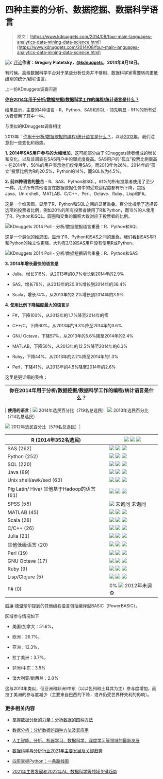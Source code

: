 # 四种主要的分析、数据挖掘、数据科学语言

> 原文：[https://www.kdnuggets.com/2014/08/four-main-languages-analytics-data-mining-data-science.html](https://www.kdnuggets.com/2014/08/four-main-languages-analytics-data-mining-data-science.html)

![c](../Images/3d9c022da2d331bb56691a9617b91b90.png) [评论](#comments)**作者：Gregory Piatetsky，[@kdnuggets](https://twitter.com/kdnuggets)，2014年8月18日。**

有时候，高级数据科学平台对于某些分析任务并不够用，数据科学家需要转向更低级别的统计/编程语言。

上一份KDnuggets调查问道

[**你在2014年用于分析/数据挖掘/数据科学工作的编程/统计语言是什么？**](/polls/2014/languages-analytics-data-mining-data-science.html)

结果显示，主要的4种语言 - R、Python、SAS和SQL - 领先明显 - 91%的所有受访者使用了其中一种。

与类似的KDnuggets调查相比

2013年：[你用于分析/数据挖掘的编程/统计语言是什么？](/polls/2013/languages-analytics-data-mining-data-science.html)，以及[2012年](/polls/2012/analytics-data-mining-programming-languages.html)，我们注意到一些变化和趋势。

**1\. 2014年SAS用户参与的大幅增加**，这可能部分由于KDnuggets读者组成的增长和变化，以及该调查在SAS用户中的曝光度提高。SAS用户的“孤立”投票比例很高 - 在2014年，58%的用户表示他们仅使用SAS，而2013年为26%。2014年的“孤立”投票比例为R的20.5%，Python的14%，而SQL仅为4.5%。

**2\. 前四种语言的整合** - R、SAS、Python和SQL。91%的所有投票者使用了至少一种。几乎所有其他语言在数据挖掘任务中的受欢迎程度都有所下降，包括Java、Unix shell、MATLAB、C/C++、Perl、Octave、Ruby、Lisp和F#。

这是一个维恩图，显示了R、Python和SQL之间的显著重叠。百分比指示了选择该选项的投票者比例，例如20%的所有投票者使用了R和Python，而10%的人使用了R、Python和SQL。圆圈和交集的面积大致对应于投票者的比例。

![KDnuggets 2014 Poll - 分析/数据挖掘语言重叠：R、Python和SQL](../Images/0b9fa00cd8945a0c1907365bfa3d4dd9.png)

这是一个类似的维恩图，显示了R、Python和SAS之间的重叠。我们看到SAS与R和Python的独立性更强，大约有2/3的SAS用户没有使用R或Python。

![KDnuggets 2014 Poll - 分析/数据挖掘语言重叠：R、Python和SAS](../Images/ff7f70561205204a6b3dbc4b5a2bed0d.png)

**3\. 2014年增长最快的语言是**

+   Julia，增长316%，从2013年的0.7%增长到2014年的2.9%

+   SAS，增长76%，从2013年的20.8%增长到2014年的36.4%

+   Scala，增长74%，从2013年的2.2%增长到2014年的3.9%

**4\. 使用比例下降幅度最大的语言**是

+   F#，下降100%，从2013年的1.7%降至2014年的零

+   C++/C，下降60%，从2013年的9.3%降至2014年的3.6%

+   GNU Octave，下降57%，从2013年的5.6%降至2014年的2.4%

+   MATLAB，下降50%，从2013年的12.5%降至2014年的6.3%

+   Ruby，下降44%，从2013年的2.2%降至2014年的1.3%

+   Perl，下降41%，从2013年的4.5%降至2014年的2.6%

这里是更详细的表格：

| **你在2014年用于分析/数据挖掘/数据科学工作的编程/统计语言是什么？** |
| --- |

| **使用的语言** | ![](../Images/059e87ae303426ad7350424d55bfc3c5.png) 2014年选民百分比（719名总选民） ![](../Images/08e0ab9cd03841c32284afb01a4d1d7d.png) 2013年选民百分比（713名总选民）

![](../Images/ac2482355ff2f105d334e2cf54b1ab5b.png) 2012年选民百分比（579名总选民）|

| R (2014年352名选民) | ![](../Images/059e87ae303426ad7350424d55bfc3c5.png) ![](../Images/08e0ab9cd03841c32284afb01a4d1d7d.png) ![](../Images/ac2482355ff2f105d334e2cf54b1ab5b.png) |
| --- | --- |
| SAS (262) | ![](../Images/059e87ae303426ad7350424d55bfc3c5.png) ![](../Images/08e0ab9cd03841c32284afb01a4d1d7d.png) ![](../Images/ac2482355ff2f105d334e2cf54b1ab5b.png) |
| Python (252) | ![](../Images/059e87ae303426ad7350424d55bfc3c5.png) ![](../Images/08e0ab9cd03841c32284afb01a4d1d7d.png) ![](../Images/ac2482355ff2f105d334e2cf54b1ab5b.png) |
| SQL (220) | ![](../Images/059e87ae303426ad7350424d55bfc3c5.png) ![](../Images/08e0ab9cd03841c32284afb01a4d1d7d.png) ![](../Images/ac2482355ff2f105d334e2cf54b1ab5b.png) |
| Java (89) | ![](../Images/059e87ae303426ad7350424d55bfc3c5.png) ![](../Images/08e0ab9cd03841c32284afb01a4d1d7d.png) ![](../Images/ac2482355ff2f105d334e2cf54b1ab5b.png) |
| Unix shell/awk/sed (63) | ![](../Images/059e87ae303426ad7350424d55bfc3c5.png) ![](../Images/08e0ab9cd03841c32284afb01a4d1d7d.png) ![](../Images/ac2482355ff2f105d334e2cf54b1ab5b.png) |
| Pig Latin/ Hive/ 其他基于Hadoop的语言 (61) | ![](../Images/059e87ae303426ad7350424d55bfc3c5.png) ![](../Images/08e0ab9cd03841c32284afb01a4d1d7d.png) ![](../Images/ac2482355ff2f105d334e2cf54b1ab5b.png) |
| SPSS (58) | ![](../Images/059e87ae303426ad7350424d55bfc3c5.png) 未询问 未询问 |
| MATLAB (45) | ![](../Images/059e87ae303426ad7350424d55bfc3c5.png) ![](../Images/08e0ab9cd03841c32284afb01a4d1d7d.png) ![](../Images/ac2482355ff2f105d334e2cf54b1ab5b.png) |
| Scala (28) | ![](../Images/059e87ae303426ad7350424d55bfc3c5.png) ![](../Images/08e0ab9cd03841c32284afb01a4d1d7d.png) ![](../Images/ac2482355ff2f105d334e2cf54b1ab5b.png) |
| C/C++ (26) | ![](../Images/059e87ae303426ad7350424d55bfc3c5.png) ![](../Images/08e0ab9cd03841c32284afb01a4d1d7d.png) ![](../Images/ac2482355ff2f105d334e2cf54b1ab5b.png) |
| Julia (21) | ![](../Images/059e87ae303426ad7350424d55bfc3c5.png) ![](../Images/08e0ab9cd03841c32284afb01a4d1d7d.png) ![](../Images/ac2482355ff2f105d334e2cf54b1ab5b.png) |
| 其他低级语言 (20) | ![](../Images/059e87ae303426ad7350424d55bfc3c5.png) ![](../Images/08e0ab9cd03841c32284afb01a4d1d7d.png) ![](../Images/ac2482355ff2f105d334e2cf54b1ab5b.png) |
| Perl (19) | ![](../Images/059e87ae303426ad7350424d55bfc3c5.png) ![](../Images/08e0ab9cd03841c32284afb01a4d1d7d.png) ![](../Images/ac2482355ff2f105d334e2cf54b1ab5b.png) |
| GNU Octave (17) | ![](../Images/059e87ae303426ad7350424d55bfc3c5.png) ![](../Images/08e0ab9cd03841c32284afb01a4d1d7d.png) ![](../Images/ac2482355ff2f105d334e2cf54b1ab5b.png) |
| Ruby (9) | ![](../Images/059e87ae303426ad7350424d55bfc3c5.png) ![](../Images/08e0ab9cd03841c32284afb01a4d1d7d.png) ![](../Images/ac2482355ff2f105d334e2cf54b1ab5b.png) |
| Lisp/Clojure (5) | ![](../Images/059e87ae303426ad7350424d55bfc3c5.png) ![](../Images/08e0ab9cd03841c32284afb01a4d1d7d.png) ![](../Images/ac2482355ff2f105d334e2cf54b1ab5b.png) |
| F# (0) | 0% ![](../Images/08e0ab9cd03841c32284afb01a4d1d7d.png) 2012年未调查 |

威廉·德温奈尔提到的其他编程语言包括编译型BASIC（PowerBASIC）。

区域参与情况如下

+   美国/加拿大：51.6%，

+   欧洲：26.7%，

+   亚洲：13.3%，

+   拉丁美洲：3.7%，

+   非洲/中东：3.5%

+   澳大利亚/新西兰：2.0%

这与2013年类似，但亚洲和非洲/中东（以以色列和土耳其为主）参与度增加，而拉丁美洲的参与度减少（主要来自巴西的下降，或许仍受世界杯失利的影响）。

### 更多相关内容

+   [掌握数据分析的力量：分析数据的四种方法](https://www.kdnuggets.com/2023/03/master-power-data-analytics-four-approaches-analyzing-data.html)

+   [数据分析：分析数据的四种方法及其应用](https://www.kdnuggets.com/2023/04/data-analytics-four-approaches-analyzing-data-effectively.html)

+   [人工智能、分析、机器学习、数据科学、深度学习等领域的最新发展](https://www.kdnuggets.com/2021/12/developments-predictions-ai-machine-learning-data-science-research.html)

+   [数据科学与分析行业2021年主要发展及关键趋势](https://www.kdnuggets.com/2021/12/developments-predictions-data-science-analytics-industry.html)

+   [四周掌握Python：一条路线图](https://www.kdnuggets.com/2023/02/learning-python-four-weeks-roadmap.html)

+   [2021年主要发展和2022年AI、数据科学等领域关键趋势](https://www.kdnuggets.com/2021/12/trends-ai-data-science-ml-technology.html)

